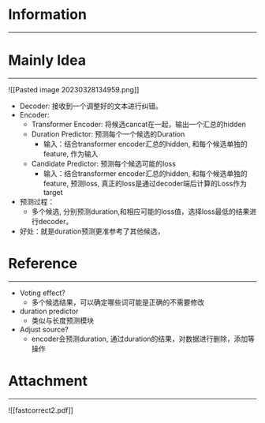 # Information
---


# Mainly Idea
---
![[Pasted image 20230328134959.png]]

- Decoder: 接收到一个调整好的文本进行纠错。
- Encoder:
	- Transformer Encoder: 将候选cancat在一起，输出一个汇总的hidden
	- Duration Predictor: 预测每个一个候选的Duration    
		-  输入：结合transformer encoder汇总的hidden, 和每个候选单独的feature, 作为输入
	- Candidate Predictor: 预测每个候选可能的loss
		-  输入：结合transformer encoder汇总的hidden, 和每个候选单独的feature, 预测loss, 真正的loss是通过decoder端后计算的Loss作为target
-   预测过程：
	-   多个候选, 分别预测duration,和相应可能的loss值，选择loss最低的结果进行decoder。
-   好处：就是duration预测更准参考了其他候选，
# Reference
---
-   Voting effect?
	-   多个候选结果，可以确定哪些词可能是正确的不需要修改
-   duration predictor
	-   类似与长度预测模块
-   Adjust source?
	-   encoder会预测duration, 通过duration的结果，对数据进行删除，添加等操作
# Attachment
---
![[fastcorrect2.pdf]]